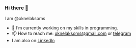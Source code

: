 ### Hi there 👋
I am @oknelaksoms
- 🔭 I’m currently working on my skills in programming.
- 📫 How to reach me: [oknelaksoms@gmail.com](mailto:oknelaksoms@gmail.com) or [telegram](https://t.me/oknelaksom_s)
- I am also on [LinkedIn](https://www.linkedin.com/in/oknelaksoms/)
<!--
**LordSerg/LordSerg** is a ✨ _special_ ✨ repository because its `README.md` (this file) appears on your GitHub profile.

Here are some ideas to get you started:

- 🔭 I’m currently working on ...
- 🌱 I’m currently learning ...
- 👯 I’m looking to collaborate on ...
- 🤔 I’m looking for help with ...
- 💬 Ask me about ...
- 📫 How to reach me: ...
- 😄 Pronouns: ...
- ⚡ Fun fact: ...
-->
